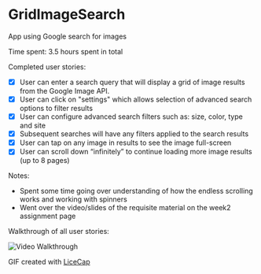 GridImageSearch
===============

App using Google search for images

Time spent: 3.5 hours spent in total

Completed user stories:

 * [x] User can enter a search query that will display a grid of image results from the Google Image API.
 * [x] User can click on "settings" which allows selection of advanced search options to filter results
 * [x] User can configure advanced search filters such as: size, color, type and site
 * [x] Subsequent searches will have any filters applied to the search results
 * [x] User can tap on any image in results to see the image full-screen
 * [x] User can scroll down “infinitely” to continue loading more image results (up to 8 pages) 

Notes:

* Spent some time going over understanding of how the endless scrolling works and working with spinners
* Went over the video/slides of the requisite material on the week2 assignment page

Walkthrough of all user stories:

![Video Walkthrough](grid_image_search.gif)

GIF created with [LiceCap](http://www.cockos.com/licecap/)

